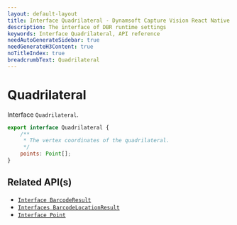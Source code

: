 ```yaml
---
layout: default-layout
title: Interface Quadrilateral - Dynamsoft Capture Vision React Native Edition
description: The interface of DBR runtime settings
keywords: Interface Quadrilateral, API reference
needAutoGenerateSidebar: true
needGenerateH3Content: true
noTitleIndex: true
breadcrumbText: Quadrilateral
---
```


# Quadrilateral

Interface `Quadrilateral`.

```js
export interface Quadrilateral {
    /**
     * The vertex coordinates of the quadrilateral.
     */
    points: Point[];
}
```

## Related API(s)

- [`Interface BarcodeResult`](interface-barcode-result.md)
- [`Interfaces BarcodeLocationResult`](interface-barcode-location-result.md)
- [`Interface Point`](interface-point.md)

